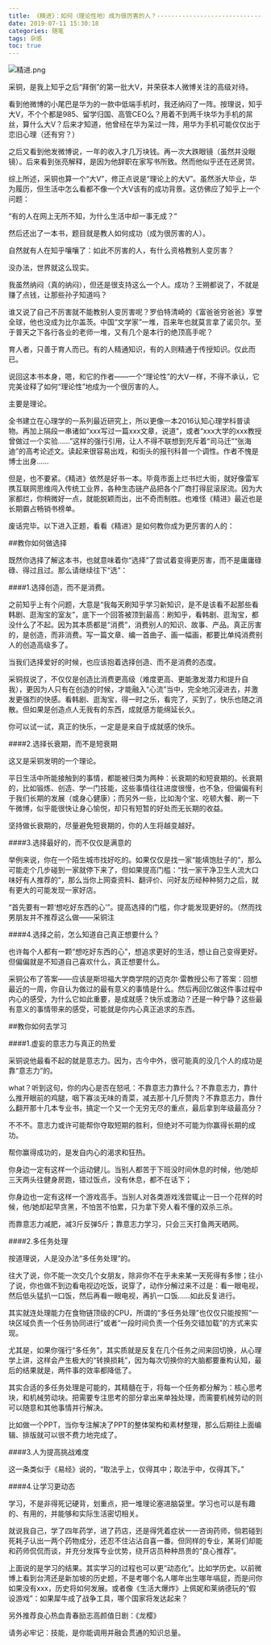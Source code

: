 ```yaml
---
title: 《精进》：如何（理论性地）成为很厉害的人？-------------------------------------------------
date: 2019-07-11 15:30:18
categories: 随笔
tags: 杂感
toc: true
---
```

![精进.png](http://upload-images.jianshu.io/upload_images/29336-d9a789e15e8e9f87.png?imageMogr2/auto-orient/strip%7CimageView2/2/w/1240)


采铜，是我上知乎之后“拜倒”的第一批大V，并荣获本人微博关注的高级对待。

看到他微博的小尾巴是华为的一款中低端手机时，我还纳闷了一阵。按理说，知乎大V，不个个都是985、留学归国、高管CEO么？用着不到两千块华为手机的屌丝，算什么大V？后来才知道，他曾经在华为呆过一阵，用华为手机可能仅仅出于恋旧心理（还有穷？）

之后又看到他发微博说，一年的收入才几万块钱。再一次大跌眼镜（虽然并没眼镜）。后来看到张亮解释，是因为他辞职在家写书所致。然而他似乎还在还房贷。

综上所述，采铜也算一个“大V”，修正点说是“理论上的大V”。虽然浙大毕业，华为履历，但生活中怎么看都不像一个大V该有的成功背景。这仿佛应了知乎上一个问题：

“有的人在网上无所不知，为什么生活中却一事无成？”

然后还出了一本书，题目就是教人如何成功（成为很厉害的人）。

自然就有人在知乎嚷嚷了：如此不厉害的人，有什么资格教别人变厉害？

没办法，世界就这么现实。

我虽然纳闷（真的纳闷），但还是很支持这么一个人。成功？王朔都说了，不就是赚了点钱，让那些孙子知道吗？

谁又说了自己不厉害就不能教别人变厉害呢？罗伯特清崎的《富爸爸穷爸爸》享誉全球，他也没成为比尔盖茨。中国“文学家”一堆，百来年也就莫言拿了诺贝尔。至于普天之下各行各业的老师一堆，又有几个是本行的绝顶高手呢？

育人者，只善于育人而已。有的人精通知识，有的人则精通于传授知识。仅此而已。

说回这本书本身，嗯，和它的作者——一个“理论性”的大V一样，不得不承认，它完美诠释了如何“理论性”地成为一个很厉害的人。

主要是理论。

全书建立在心理学的一系列最近研究上，所以更像一本2016认知心理学科普读物。再加上隔段一串诸如“xxx写过一篇xxx文章，说道”，或者“xxx大学的xxx教授曾做过一个实验……”这样的强行引用，让人不得不联想到充斥着“司马迁”“张海迪”的高考论述文。读起来很容易出戏，和街头的报刊科普一个调性。作者不愧是博士出身……

但是，也不要紧。《精进》依然是好书一本。毕竟市面上烂书烂大街，就好像雷军携互联网思维闯入传统工业界，各种生态链产品把各个厂商打得屁滚尿流。因为大家都烂，你稍微好一点，就能脱颖而出，出不奇而制胜。也难怪《精进》最近也是长期霸占畅销书榜单。

废话完毕。以下进入正题，看看《精进》是如何教你成为更厉害的人的：

##教你如何做选择

既然你选择了解这本书，也就意味着你“选择”了尝试着变得更厉害，而不是庸庸碌碌、得过且过。那么请继续往下“选”：

####1.选择创造，而不是消费。

之前知乎上有个问题，大意是“我每天刷知乎学习新知识，是不是该看不起那些看韩剧、逛淘宝的室友”，底下一个回答被顶到最高：刷知乎，看韩剧、逛淘宝，都没什么了不起。因为其本质都是“消费”，消费别人的知识、故事、产品。真正厉害的，是创造，而非消费。写一篇文章、编一首曲子、画一幅画，都要比单纯消费别人的创造高级多了。

当我们选择爱好的时候，也应该抱着选择创造、而不是消费的态度。

采铜叔说了，不仅仅是创造比消费更高级（难度更高、更能激发潜力和提升自我），更因为人只有在创造的时候，才能融入“心流”当中，完全地沉浸进去，并激发更强烈的快感。看韩剧、逛淘宝，得一时之乐，看完了，买到了，快乐也随之消散。但如果是创造点人无我有的东西，成就感方能绵延长久。

你可以试一试，真正的快乐，一定是是来自于成就感的快乐。

####2.选择长衰期，而不是短衰期

这又是采铜发明的一个理论。

平日生活中所能接触到的事情，都能被归类为两种：长衰期的和短衰期的。长衰期的，比如锻炼、创造、学一门技能，这些事情往往进度很慢，也不急，但偏偏有利于我们长期的发展（或身心健康）；而另外一些，比如淘个宝、吃顿大餐、刷一下午微博，似乎能很快让身心愉悦，却只有短暂的好处而无长期的收益。

坚持做长衰期的，尽量避免短衰期的，你的人生将越变越好。

####3.选择最好的，而不仅仅是满意的

举例来说，你在一个陌生城市找好吃的。如果仅仅是找一家“能填饱肚子的”，那么可能走个几步碰到一家就停下来了，但如果提高门槛：“找一家干净卫生人流大口味好有人推荐的”，那么当你上网查资料、翻评价、问好友历经种种努力之后，就有更大的可能发现一家好店。

“首先要有一颗‘想吃好东西的心’”。提高选择的门槛，你才能发现更好的。（然而找男朋友并不推荐这么做——采铜注

####4.选择之前，怎么知道自己真正想要什么？

也许每个人都有一颗“想吃好东西的心”，想追求更好的生活，想让自己变得更好。但偏偏就是不知道自己喜欢什么，真正想要什么。

采铜公布了答案——应该是斯坦福大学商学院的迈克尔·雷教授公布了答案：回想最近的一周，你自认为做过的最有意义的事情是什么。然后再回忆做这件事过程中内心的感受，为什么它如此重要，是成就感？快乐或激动？还是一种宁静？这些最有意义的事情带来的感受，可能就是你内心真正追求的东西。

##教你如何去学习

####1.虚妄的意志力与真正的热爱

采铜说他最看不起的就是意志力。因为，古今中外，很可能真的没几个人的成功是靠“意志力”的。

what？听到这句，你的内心是否在怒吼：不靠意志力靠什么？不靠意志力，靠什么推开眼前的鸡腿，咽下寡淡无味的青菜，减去那十几斤赘肉？不靠意志力，靠什么翻开那十几本专业书，搞定一个又一个无穷无尽的重点，最后拿到年级最高分？

不不不。意志力或许可能帮你夺取短期的胜利，但绝对不可能为你赢得长期的成功。

帮你赢得成功的，是发自内心的渴求和狂热。

你身边一定有这样一个运动健儿。当别人都苦于下班没时间休息的时候，他/她却三天两头往健身房跑，错过饭点，没有休息，都不在话下；

你身边也一定有这样一个游戏高手。当别人对各类游戏浅尝辄止一日一个花样的时候，他/她却起早贪黑，不怕苦不怕累，只为拿下旁人看不懂的双杀三杀。

而靠意志力减肥，减3斤反弹5斤；靠意志力学习，只会三天打鱼两天晒网。

####2.多任务处理

按道理说，人是没办法“多任务处理”的。

往大了说，你不能一次交几个女朋友，除非你不在乎未来某一天死得有多惨；往小了说，你也做不到边看电视边吃饭，说穿了，动作分解过来不过是：看一眼电视，然后低头猛扒一口饭，然后再看一眼电视，再扒一口饭……如此反复进行。

其实就连处理能力在食物链顶级的CPU，所谓的“多任务处理”也仅仅只能按照“一块区域负责一个任务协同进行”或者“一段时间负责一个任务交错加载”的方式来实现。

尤其是，如果你强行“多任务”，其实质就是反复在几个任务之间来回切换，从心理学上讲，这样会产生极大的“转换损耗”，因为每次切换你的大脑都要重构认知，最后的结果就是，两件事的效率都降低了。

其实合适的多任务处理是可能的，其精髓在于，将每一个任务都分解为：核心思考块，和机械劳动块。把需要专注思考的部分拿出来单独处理，而需要机械劳动的则可以随意和其他事情并行解决。

比如做一个PPT，当你专注解决了PPT的整体架构和素材整理，那么后期往上面编辑、排版就可以很不费力地完成了。

####3.人为提高挑战难度

这一条类似于《易经》说的，“取法乎上，仅得其中；取法乎中，仅得其下。”

####4.让学习更动态

学习，不是非得死记硬背，划重点，把一堆理论塞进脑袋里。学习也可以是有趣的、有用的，并能够和实际生活密切相关。

就说我自己，学了四年药学，进了药店，还是得凭着症状一一咨询药师，倘若碰到死耗子认出一两个药物成分，还忍不住沾沾自喜一番。但同样的专业，某哥们却能和药师侃侃而谈，并充分发挥专业优势，绕开店员种种昂贵的“良心推荐”。

上面说的是学习的结果。其实学习的过程也可以更“动态化”。比如学历史。以前微博上看到台湾还是新加坡的历史题，不是考哪个名人哪年出生哪年嗝屁，而是问你如果没有xxx，历史将如何发展。或者像《生活大爆炸》上佩妮和莱纳德玩的“假设游戏”：如果犀牛成了战争工具，哪个国家将发达起来？

另外推荐良心热血青春励志高颜值日剧：《龙樱》

请务必牢记：技能，是你能调用并融会贯通的知识总量。
